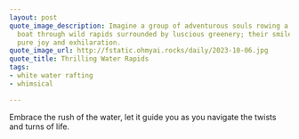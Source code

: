 ```yaml
---
layout: post
quote_image_description: Imagine a group of adventurous souls rowing a brilliant white
  boat through wild rapids surrounded by luscious greenery; their smiles radiant with
  pure joy and exhilaration.
quote_image_url: http://fstatic.ohmyai.rocks/daily/2023-10-06.jpg
quote_title: Thrilling Water Rapids
tags:
- white water rafting
- whimsical

---
```


Embrace the rush of the water, let it guide you as you navigate the twists and turns of life.